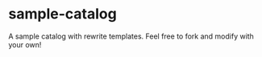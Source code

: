 # sample-catalog
A sample catalog with rewrite templates. Feel free to fork and modify with your own!
